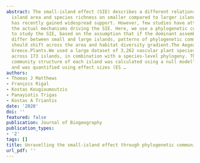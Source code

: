 ```yaml
---
abstract: The small‐island effect (SIE) describes a different relationship between
  island area and species richness on smaller compared to larger islands. The pattern
  has recently gained widespread support. However, few studies have attempted to identify
  the actual mechanisms driving the SIE. Here, we use a phylogenetic community framework
  to study the SIE, based on the assumption that if the dominant assembly processes
  differ between small and large islands, patterns of phylogenetic community structure
  should shift across the area and habitat diversity gradient.The Aegean Archipelago,
  Greece.Plants.We used a large dataset of 3,262 vascular plant species distributed
  across 173 islands, in combination with a species‐level phylogeny. The phylogenetic
  community structure of each island was calculated using a null modelling framework
  and was quantified using effect sizes (ES …
authors:
- Thomas J Matthews
- François Rigal
- Kostas Kougioumoutzis
- Panayiotis Trigas
- Kostas A Triantis
date: '2020'
doi: ''
featured: false
publication: Journal of Biogeography
publication_types:
- '2'
tags: []
title: Unravelling the small‐island effect through phylogenetic community ecology
url_pdf: ''
---
```

